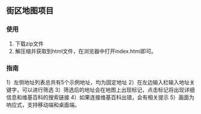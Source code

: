 ## 街区地图项目

### 使用

1. 下载zip文件
2. 解压缩并获取到html文件，在浏览器中打开index.html即可。

### 指南

1）左侧地址列表总共有5个示例地址，均为固定地址
2）在左边输入栏输入地址关键字，可以进行筛选
3）筛选后的地址会在地图上出现标记，点击标记将出现详细信息和维基百科的搜索链接
4）如果连接维基百科出错，会有相关提示
5）画面为响应式，支持移动端和桌面端。

